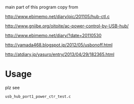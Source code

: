 main part of this program copy from

http://www.ebimemo.net/diary/pic/201105/hub-ctl.c

http://www.gniibe.org/oitoite/ac-power-control-by-USB-hub/

http://www.ebimemo.net/diary/?date=20110530

http://yamada468.blogspot.jp/2012/05/usbonoff.html

http://atdiary.jp/yasuro/entry/2013/04/29/182365.html

# Usage
plz see

    usb_hub_port1_power_ctr_test.c